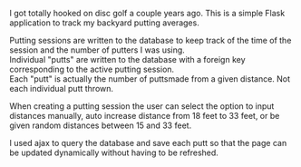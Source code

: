 I got totally hooked on disc golf a couple years ago. This is a simple Flask application to track my backyard putting averages. 

Putting sessions are written to the database to keep track of the time of the session and the number of putters I was using.  
Individual "putts" are written to the database with a foreign key corresponding to the active putting session.  
Each "putt" is actually the number of puttsmade from a given distance. Not each individual putt thrown.

When creating a putting session the user can select the option to input distances manually, auto increase distance from 18 feet to 33 feet,
or be given random distances between 15 and 33 feet.

I used ajax to query the database and save each putt so that the page can be updated dynamically without having to be refreshed.
